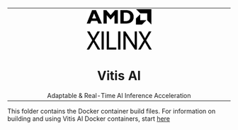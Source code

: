 ﻿<table class="sphinxhide">
 <tr>
   <td align="center"><img src="https://raw.githubusercontent.com/Xilinx/Image-Collateral/main/xilinx-logo.png" width="30%"/><h1>Vitis AI</h1><h0>Adaptable & Real-Time AI Inference Acceleration</h0>
   </td>
 </tr>
</table>

This folder contains the Docker container build files.  For information on building and using Vitis AI Docker containers, start [here](https://xilinx.github.io/Vitis-AI/3.0/html/docs/install/install.html)
